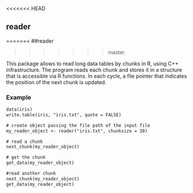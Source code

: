 <<<<<<< HEAD
## reader
=======
##reader
>>>>>>> master

This package allows to read long data tables by chunks in R, using C++ infrastructure. The program reads each chunk and stores it in a structure that is accessible via R functions. In each cycle, a file pointer that indicates the position of the next chunk is updated.

### Example

```diff
data(iris)
write.table(iris, "iris.txt", quote = FALSE)

# create object passing the file path of the input file
my_reader_object <- reader("iris.txt", chunksize = 30)

# read a chunk
next_chunk(my_reader_object)

# get the chunk
get_data(my_reader_object)

#read another chunk
next_chunk(my_reader_object)
get_data(my_reader_object)
```
